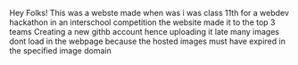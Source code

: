 Hey Folks!
This was a webste made when was i was class 11th for a webdev hackathon in an interschool competition
the website made it to the top 3 teams
Creating a new githb account hence uploading it late
many images dont load in the webpage because the hosted images must have expired in the specified image domain
